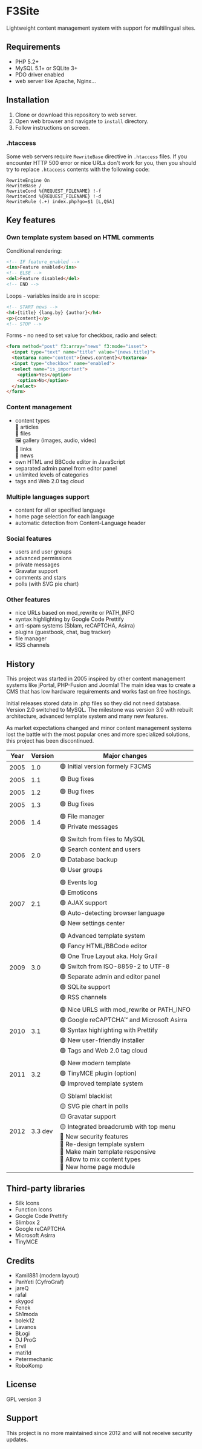 # F3Site
Lightweight content management system with support for multilingual sites.

## Requirements
- PHP 5.2+
- MySQL 5.1+ or SQLite 3+
- PDO driver enabled
- web server like Apache, Nginx...

## Installation
1. Clone or download this repository to web server.
2. Open web browser and navigate to `install` directory.
3. Follow instructions on screen.

### .htaccess

Some web servers require `RewriteBase` directive in `.htaccess` files. If you encounter HTTP 500 error or nice URLs don't work for you, then you should try to replace `.htaccess` contents with the following code:

```.htaccess
RewriteEngine On
RewriteBase /
RewriteCond %{REQUEST_FILENAME} !-f
RewriteCond %{REQUEST_FILENAME} !-d
RewriteRule (.+) index.php?go=$1 [L,QSA]
```

## Key features

### Own template system based on HTML comments
Conditional rendering:
```html
<!-- IF feature_enabled -->
<ins>Feature enabled</ins>
<!-- ELSE -->
<del>Feature disabled</del>
<!-- END -->
```
Loops - variables inside are in scope:
```html
<!-- START news -->
<h4>{title} {lang.by} {author}</h4>
<p>{content}</p>
<!-- STOP -->
```
Forms - no need to set value for checkbox, radio and select:
```html
<form method="post" f3:array="news" f3:mode="isset">
  <input type="text" name="title" value="{news.title}">
  <textarea name="content">{news.content}</textarea>
  <input type="checkbox" name="enabled">
  <select name="is_important">
    <option>Yes</option>
    <option>No</option>
  </select>
</form>
```

### Content management
- content types \
  📑 articles \
  💾 files \
  🖼️ gallery (images, audio, video) \
  🔗 links \
  📆 news
- own HTML and BBCode editor in JavaScript
- separated admin panel from editor panel
- unlimited levels of categories
- tags and Web 2.0 tag cloud

### Multiple languages support
- content for all or specified language
- home page selection for each language
- automatic detection from Content-Language header

### Social features
- users and user groups
- advanced permissions
- private messages
- Gravatar support
- comments and stars
- polls (with SVG pie chart)

### Other features
- nice URLs based on mod_rewrite or PATH_INFO
- syntax highlighting by Google Code Prettify
- anti-spam systems (Sblam, reCAPTCHA, Asirra)
- plugins (guestbook, chat, bug tracker)
- file manager
- RSS channels

## History
This project was started in 2005 inspired by other content management systems like jPortal, PHP-Fusion and Joomla! The main idea was to create a CMS that has low hardware requirements and works fast on free hostings.

Initial releases stored data in .php files so they did not need database. Version 2.0 switched to MySQL. The milestone was version 3.0 with rebuilt architecture, advanced template system and many new features.

As market expectations changed and minor content management systems lost the battle with the most popular ones and more specialized solutions, this project has been discontinued.

| Year | Version | Major changes |
|------|---------|------------|
| 2005 | 1.0 | 🟢 Initial version formely F3CMS |
| 2005 | 1.1 | 🟢 Bug fixes |
| 2005 | 1.2 | 🟢 Bug fixes |
| 2005 | 1.3 | 🟢 Bug fixes |
| 2006 | 1.4 | 🟢 File manager<br>🟢 Private messages |
| 2006 | 2.0 | 🟢 Switch from files to MySQL<br>🟢 Search content and users<br>🟢 Database backup<br>🟢 User groups |
| 2007 | 2.1 | 🟢 Events log<br>🟢 Emoticons<br>🟢 AJAX support<br>🟢 Auto-detecting browser language<br>🟢 New settings center |
| 2009 | 3.0 | 🟢 Advanced template system<br>🟢 Fancy HTML/BBCode editor<br>🟢 One True Layout aka. Holy Grail<br>🟢 Switch from ISO-8859-2 to UTF-8<br>🟢 Separate admin and editor panel<br>🟢 SQLite support<br>🟢 RSS channels |
| 2010 | 3.1 | 🟢 Nice URLS with mod_rewrite or PATH_INFO<br>🟢 Google reCAPTCHA™ and Microsoft Asirra<br>🟢 Syntax highlighting with Prettify<br>🟢 New user-friendly installer<br>🟢 Tags and Web 2.0 tag cloud |
| 2011 | 3.2 | 🟢 New modern template<br>🟢 TinyMCE plugin (option)<br>🟢 Improved template system |
| 2012 | 3.3 dev | 🟡 Sblam! blacklist<br>🟡 SVG pie chart in polls<br>🟡 Gravatar support<br>🟡 Integrated breadcrumb with top menu<br>🔴 New security features<br>🔴 Re-design template system<br>🔴 Make main template responsive<br>🔴 Allow to mix content types<br>🔴 New home page module |

## Third-party libraries

- Silk Icons
- Function Icons
- Google Code Prettify
- Slimbox 2
- Google reCAPTCHA
- Microsoft Asirra
- TinyMCE

## Credits

- Kamil881 (modern layout)
- PanYeti (CyfroGraf)
- jareQ
- rafal
- skygod
- Fenek
- Sh1moda
- bolek12
- Lavanos
- BŁogi
- DJ ProG
- Ervil
- mati1d
- Petermechanic
- RoboKomp

## License

GPL version 3

## Support
This project is no more maintained since 2012 and will not receive security updates.
